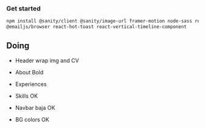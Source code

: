 ### Get started

```bash
npm install @sanity/client @sanity/image-url framer-motion node-sass react-icons react-tooltip 
@emailjs/browser react-hot-toast react-vertical-timeline-component
```

## Doing
- Header wrap img and CV
- About Bold
- Experiences

- Skills OK
- Navbar baja OK
- BG colors OK